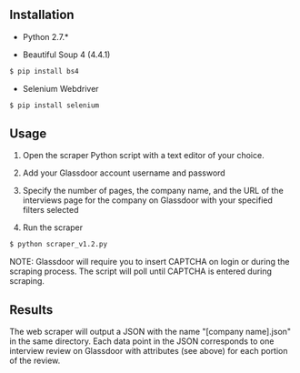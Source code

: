 ## Installation

* Python 2.7.*

* Beautiful Soup 4 (4.4.1)
```sh
$ pip install bs4
```
* Selenium Webdriver
```sh
$ pip install selenium
```

## Usage

1. Open the scraper Python script with a text editor of your choice.
2. Add your Glassdoor account username and password

3. Specify the number of pages, the company name, and the URL of the interviews page for the company on Glassdoor with your specified filters selected
4. Run the scraper
```sh
$ python scraper_v1.2.py
```

NOTE: Glassdoor will require you to insert CAPTCHA on login or during the scraping process. The script will poll until CAPTCHA is entered during scraping.

## Results


The web scraper will output a JSON with the name "[company name].json" in the same directory. Each data point in the JSON corresponds to one interview review on Glassdoor with attributes (see above) for each portion of the review.
